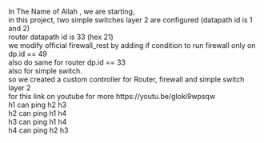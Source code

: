<br>
In The Name of Allah , we are starting, <br>
in this project, two simple switches layer 2 are configured (datapath id is 1 and 2) <br>
router datapath id is 33 (hex 21) <br>
<firewall datapath id is 49 (hex 31) <br>
we modify official firewall_rest by adding if condition to run firewall only on dp.id == 49 <br>
also do same for router dp.id == 33 <br>
also for simple switch. <br>
so we created a custom controller for Router, firewall and simple switch layer 2 <br>
for this link on youtube for more
https://youtu.be/gIoki9wpsqw
    <br>
    h1 can ping h2 h3 <br>
    h2 can ping h1 h4 <br>
    h3 can ping h1 h4 <br>
    h4 can ping h2 h3 <br>
